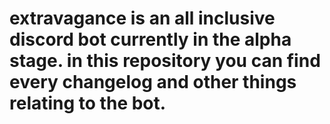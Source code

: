 # extravagance is an all inclusive discord bot currently in the alpha stage. in this repository you can find every changelog and other things relating to the bot. 
